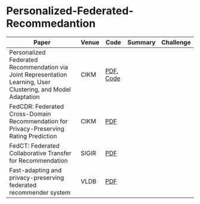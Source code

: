 # Personalized-Federated-Recommedantion
| Paper | Venue | Code | Summary | Challenge |
|-------|-------|------|---------|-----------|
| Personalized Federated Recommendation via Joint Representation Learning, User Clustering, and Model Adaptation | CIKM | [PDF](https://dl.acm.org/doi/abs/10.1145/3511808.3557668), [Code](https://github.com/sichunluo/PerFedRec)| |
| FedCDR: Federated Cross-Domain Recommendation for Privacy-Preserving Rating Prediction | CIKM | [PDF](https://dl.acm.org/doi/abs/10.1145/3511808.3557668)| |
| FedCT: Federated Collaborative Transfer for Recommendation | SIGIR | [PDF](https://dl.acm.org/doi/abs/10.1145/3404835.3462825) | |
| Fast-adapting and privacy-preserving federated recommender system | VLDB | [PDF](https://link.springer.com/article/10.1007/s00778-021-00700-6) | |
